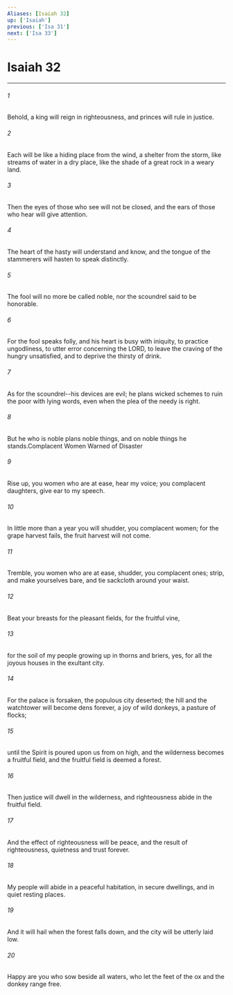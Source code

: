 ```yaml
---
Aliases: [Isaiah 32]
up: ['Isaiah']
previous: ['Isa 31']
next: ['Isa 33']
---
```

# Isaiah 32
***



###### 1 
Behold, a king will reign in righteousness, and princes will rule in justice. 

###### 2 
Each will be like a hiding place from the wind, a shelter from the storm, like streams of water in a dry place, like the shade of a great rock in a weary land. 

###### 3 
Then the eyes of those who see will not be closed, and the ears of those who hear will give attention. 

###### 4 
The heart of the hasty will understand and know, and the tongue of the stammerers will hasten to speak distinctly. 

###### 5 
The fool will no more be called noble, nor the scoundrel said to be honorable. 

###### 6 
For the fool speaks folly, and his heart is busy with iniquity, to practice ungodliness, to utter error concerning the LORD, to leave the craving of the hungry unsatisfied, and to deprive the thirsty of drink. 

###### 7 
As for the scoundrel--his devices are evil; he plans wicked schemes to ruin the poor with lying words, even when the plea of the needy is right. 

###### 8 
But he who is noble plans noble things, and on noble things he stands.Complacent Women Warned of Disaster 

###### 9 
Rise up, you women who are at ease, hear my voice; you complacent daughters, give ear to my speech. 

###### 10 
In little more than a year you will shudder, you complacent women; for the grape harvest fails, the fruit harvest will not come. 

###### 11 
Tremble, you women who are at ease, shudder, you complacent ones; strip, and make yourselves bare, and tie sackcloth around your waist. 

###### 12 
Beat your breasts for the pleasant fields, for the fruitful vine, 

###### 13 
for the soil of my people growing up in thorns and briers, yes, for all the joyous houses in the exultant city. 

###### 14 
For the palace is forsaken, the populous city deserted; the hill and the watchtower will become dens forever, a joy of wild donkeys, a pasture of flocks; 

###### 15 
until the Spirit is poured upon us from on high, and the wilderness becomes a fruitful field, and the fruitful field is deemed a forest. 

###### 16 
Then justice will dwell in the wilderness, and righteousness abide in the fruitful field. 

###### 17 
And the effect of righteousness will be peace, and the result of righteousness, quietness and trust forever. 

###### 18 
My people will abide in a peaceful habitation, in secure dwellings, and in quiet resting places. 

###### 19 
And it will hail when the forest falls down, and the city will be utterly laid low. 

###### 20 
Happy are you who sow beside all waters, who let the feet of the ox and the donkey range free.
